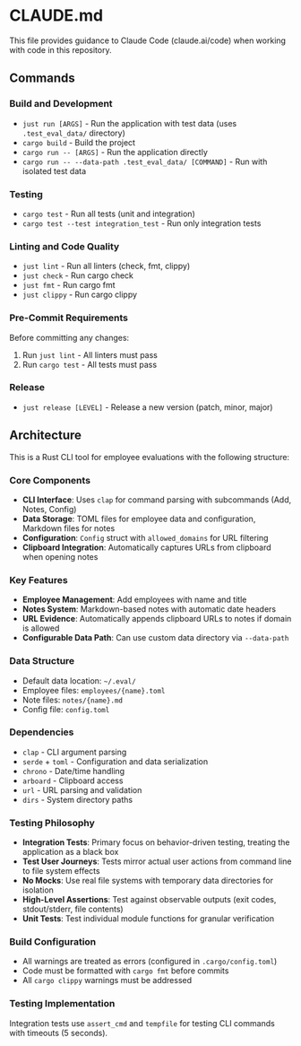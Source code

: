 # CLAUDE.md

This file provides guidance to Claude Code (claude.ai/code) when working with code in this repository.

## Commands

### Build and Development
- `just run [ARGS]` - Run the application with test data (uses `.test_eval_data/` directory)
- `cargo build` - Build the project
- `cargo run -- [ARGS]` - Run the application directly
- `cargo run -- --data-path .test_eval_data/ [COMMAND]` - Run with isolated test data

### Testing
- `cargo test` - Run all tests (unit and integration)
- `cargo test --test integration_test` - Run only integration tests

### Linting and Code Quality
- `just lint` - Run all linters (check, fmt, clippy)
- `just check` - Run cargo check
- `just fmt` - Run cargo fmt
- `just clippy` - Run cargo clippy

### Pre-Commit Requirements
Before committing any changes:
1. Run `just lint` - All linters must pass
2. Run `cargo test` - All tests must pass

### Release
- `just release [LEVEL]` - Release a new version (patch, minor, major)

## Architecture

This is a Rust CLI tool for employee evaluations with the following structure:

### Core Components
- **CLI Interface**: Uses `clap` for command parsing with subcommands (Add, Notes, Config)
- **Data Storage**: TOML files for employee data and configuration, Markdown files for notes
- **Configuration**: `Config` struct with `allowed_domains` for URL filtering
- **Clipboard Integration**: Automatically captures URLs from clipboard when opening notes

### Key Features
- **Employee Management**: Add employees with name and title
- **Notes System**: Markdown-based notes with automatic date headers
- **URL Evidence**: Automatically appends clipboard URLs to notes if domain is allowed
- **Configurable Data Path**: Can use custom data directory via `--data-path`

### Data Structure
- Default data location: `~/.eval/`
- Employee files: `employees/{name}.toml`
- Note files: `notes/{name}.md`
- Config file: `config.toml`

### Dependencies
- `clap` - CLI argument parsing
- `serde` + `toml` - Configuration and data serialization
- `chrono` - Date/time handling
- `arboard` - Clipboard access
- `url` - URL parsing and validation
- `dirs` - System directory paths

### Testing Philosophy
- **Integration Tests**: Primary focus on behavior-driven testing, treating the application as a black box
- **Test User Journeys**: Tests mirror actual user actions from command line to file system effects
- **No Mocks**: Use real file systems with temporary data directories for isolation
- **High-Level Assertions**: Test against observable outputs (exit codes, stdout/stderr, file contents)
- **Unit Tests**: Test individual module functions for granular verification

### Build Configuration
- All warnings are treated as errors (configured in `.cargo/config.toml`)
- Code must be formatted with `cargo fmt` before commits
- All `cargo clippy` warnings must be addressed

### Testing Implementation
Integration tests use `assert_cmd` and `tempfile` for testing CLI commands with timeouts (5 seconds).
